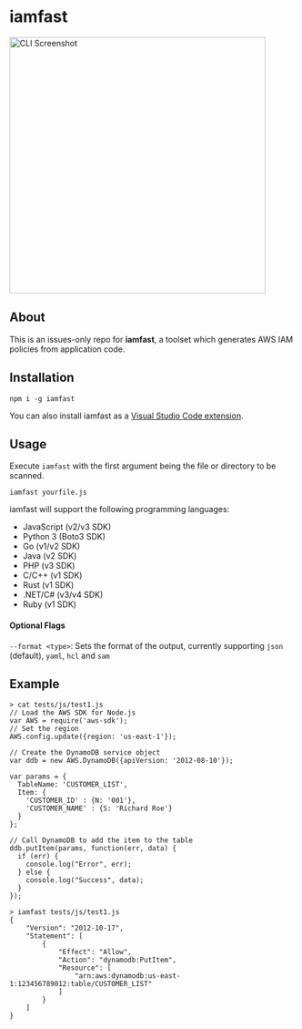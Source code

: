# iamfast

<img src="https://raw.githubusercontent.com/iann0036/iamfast/readme/assets/cli.png" width="450" alt="CLI Screenshot">

## About

This is an issues-only repo for **iamfast**, a toolset which generates AWS IAM policies from application code.

## Installation

```
npm i -g iamfast
```

You can also install iamfast as a [Visual Studio Code extension](https://marketplace.visualstudio.com/items?itemName=iann0036.iamfast).

## Usage

Execute `iamfast` with the first argument being the file or directory to be scanned.

```
iamfast yourfile.js
```

iamfast will support the following programming languages:

* JavaScript (v2/v3 SDK)
* Python 3 (Boto3 SDK)
* Go (v1/v2 SDK)
* Java (v2 SDK)
* PHP (v3 SDK)
* C/C++ (v1 SDK)
* Rust (v1 SDK)
* .NET/C# (v3/v4 SDK)
* Ruby (v1 SDK)

#### Optional Flags

`--format <type>`: Sets the format of the output, currently supporting `json` (default), `yaml`, `hcl` and `sam`

## Example

```
> cat tests/js/test1.js
// Load the AWS SDK for Node.js
var AWS = require('aws-sdk');
// Set the region 
AWS.config.update({region: 'us-east-1'});

// Create the DynamoDB service object
var ddb = new AWS.DynamoDB({apiVersion: '2012-08-10'});

var params = {
  TableName: 'CUSTOMER_LIST',
  Item: {
    'CUSTOMER_ID' : {N: '001'},
    'CUSTOMER_NAME' : {S: 'Richard Roe'}
  }
};

// Call DynamoDB to add the item to the table
ddb.putItem(params, function(err, data) {
  if (err) {
    console.log("Error", err);
  } else {
    console.log("Success", data);
  }
});
```

```
> iamfast tests/js/test1.js
{
    "Version": "2012-10-17",
    "Statement": [
        {
            "Effect": "Allow",
            "Action": "dynamodb:PutItem",
            "Resource": [
                "arn:aws:dynamodb:us-east-1:123456789012:table/CUSTOMER_LIST"
            ]
        }
    ]
}
```
